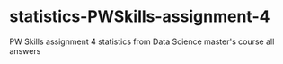 # statistics-PWSkills-assignment-4
PW Skills assignment 4 statistics from Data Science master's course all answers

